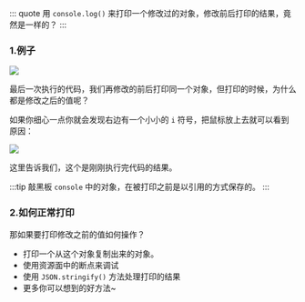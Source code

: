 ::: quote
用 `console.log()` 来打印一个修改过的对象，修改前后打印的结果，竟然是一样的？
:::

### 1.例子

![](https://wingman-1300536089.cos.ap-shanghai.myqcloud.com/chrome/C03/async_console.gif)

最后一次执行的代码，我们再修改的前后打印同一个对象，但打印的时候，为什么都是修改之后的值呢？

如果你细心一点你就会发现右边有一个小小的 `i` 符号，把鼠标放上去就可以看到原因：

![](https://wingman-1300536089.cos.ap-shanghai.myqcloud.com/chrome/C03/just_now_tips.png)

这里告诉我们，这个是刚刚执行完代码的结果。

:::tip 敲黑板
`console` 中的对象，在被打印之前是以引用的方式保存的。
:::

### 2.如何正常打印

那如果要打印修改之前的值如何操作？

* 打印一个从这个对象复制出来的对象。
* 使用资源面中的断点来调试
* 使用 `JSON.stringify()` 方法处理打印的结果
* 更多你可以想到的好方法~
